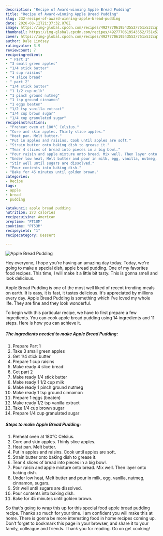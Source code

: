 ```yaml
---
description: "Recipe of Award-winning Apple Bread Pudding"
title: "Recipe of Award-winning Apple Bread Pudding"
slug: 232-recipe-of-award-winning-apple-bread-pudding
date: 2020-08-12T21:37:32.878Z
image: https://img-global.cpcdn.com/recipes/4927770619543552/751x532cq70/apple-bread-pudding-recipe-main-photo.jpg
thumbnail: https://img-global.cpcdn.com/recipes/4927770619543552/751x532cq70/apple-bread-pudding-recipe-main-photo.jpg
cover: https://img-global.cpcdn.com/recipes/4927770619543552/751x532cq70/apple-bread-pudding-recipe-main-photo.jpg
author: Dale Lindsey
ratingvalue: 3.9
reviewcount: 7
recipeingredient:
- " Part 1"
- "3 small green apples"
- "1/4 stick butter"
- "1 cup raisins"
- "4 slice bread"
- " part 2"
- "1/4 stick butter"
- "1 1/2 cup milk"
- "1 pinch ground nutmeg"
- "1 tsp ground cinnamon"
- "1 eggs beaten"
- "1/2 tsp vanilla extract"
- "1/4 cup brown sugar"
- "1/4 cup granulated sugar"
recipeinstructions:
- "Preheat oven at 180°C Celsius."
- "Core and skin apples. Thinly slice apples."
- "Heat pan. Melt butter."
- "Put in apples and raisins. Cook until apples are soft."
- "Strain butter onto baking dish to grease it."
- "Tear 4 slices of bread into pieces in a big bowl."
- "Pour raisin and apple mixture onto bread. Mix well. Then layer onto baking dish."
- "Under low heat, Melt butter and pour in milk, egg, vanilla, nutmeg,  cinnamon, sugars."
- "Stir well until sugars are dissolved."
- "Pour contents into baking dish."
- "Bake for 45 minutes until golden brown."
categories:
- Recipe
tags:
- apple
- bread
- pudding

katakunci: apple bread pudding 
nutrition: 273 calories
recipecuisine: American
preptime: "PT10M"
cooktime: "PT53M"
recipeyield: "1"
recipecategory: Dessert

---
```



![Apple Bread Pudding](https://img-global.cpcdn.com/recipes/4927770619543552/751x532cq70/apple-bread-pudding-recipe-main-photo.jpg)

Hey everyone, I hope you're having an amazing day today. Today, we're going to make a special dish, apple bread pudding. One of my favorites food recipes. This time, I will make it a little bit tasty. This is gonna smell and look delicious.

Apple Bread Pudding is one of the most well liked of recent trending meals on earth. It is easy, it is fast, it tastes delicious. It's appreciated by millions every day. Apple Bread Pudding is something which I've loved my whole life. They are fine and they look wonderful.




To begin with this particular recipe, we have to first prepare a few ingredients. You can cook apple bread pudding using 14 ingredients and 11 steps. Here is how you can achieve it.

##### The ingredients needed to make Apple Bread Pudding:

1. Prepare  Part 1
1. Take 3 small green apples
1. Get 1/4 stick butter
1. Prepare 1 cup raisins
1. Make ready 4 slice bread
1. Get  part 2
1. Make ready 1/4 stick butter
1. Make ready 1 1/2 cup milk
1. Make ready 1 pinch ground nutmeg
1. Make ready 1 tsp ground cinnamon
1. Prepare 1 eggs (beaten)
1. Make ready 1/2 tsp vanilla extract
1. Take 1/4 cup brown sugar
1. Prepare 1/4 cup granulated sugar




##### Steps to make Apple Bread Pudding:

1. Preheat oven at 180°C Celsius.
1. Core and skin apples. Thinly slice apples.
1. Heat pan. Melt butter.
1. Put in apples and raisins. Cook until apples are soft.
1. Strain butter onto baking dish to grease it.
1. Tear 4 slices of bread into pieces in a big bowl.
1. Pour raisin and apple mixture onto bread. Mix well. Then layer onto baking dish.
1. Under low heat, Melt butter and pour in milk, egg, vanilla, nutmeg,  cinnamon, sugars.
1. Stir well until sugars are dissolved.
1. Pour contents into baking dish.
1. Bake for 45 minutes until golden brown.




So that's going to wrap this up for this special food apple bread pudding recipe. Thanks so much for your time. I am confident you will make this at home. There is gonna be more interesting food in home recipes coming up. Don't forget to bookmark this page in your browser, and share it to your family, colleague and friends. Thank you for reading. Go on get cooking!
